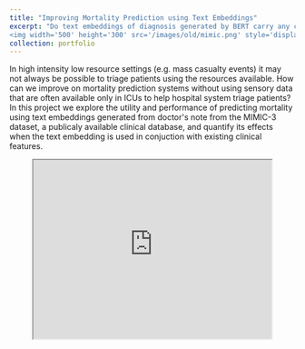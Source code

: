 ```yaml
---
title: "Improving Mortality Prediction using Text Embeddings"
excerpt: "Do text embeddings of diagnosis generated by BERT carry any clinical benefits in low-resource settings?<br/>
<img width='500' height='300' src='/images/old/mimic.png' style='display:block;margin:auto;'>"
collection: portfolio
---
```


In high intensity low resource settings (e.g. mass casualty events) it may not always be possible to triage patients using the resources available. How can we improve on mortality prediction systems without using sensory data that are often available only in ICUs to help hospital system triage patients? In this project we explore the utility and performance of predicting mortality using text embeddings generated from doctor\'s note from the MIMIC-3 dataset, a publicaly available clinical database, and quantify its effects when the text embedding is used in conjuction with existing clinical features.

<p align="center">
    <iframe width="420" height="315" style="display:block;"
    src="https://www.youtube.com/embed/KE1BUN1AM4M">
    </iframe>
</p>